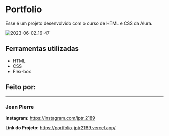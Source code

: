# Portfolio
Esse é um projeto desenvolvido com o curso de HTML e CSS da Alura.

![2023-06-02_16-47](https://github.com/JPTR2189/portfolio/assets/80178978/050f27dd-d89c-4224-bd75-3e9f87b71b68)

## Ferramentas utilizadas
* HTML
* CSS
* Flex-box

## Feito por:
------------------------------------------------------------------------------------------------------------------
### Jean Pierre

**Instagram:** https://instagram.com/jptr.2189

**Link do Projeto:** https://portfolio-jptr2189.vercel.app/
